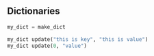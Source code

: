 ## Dictionaries

```python
my_dict = make_dict

my_dict update("this is key", "this is value")
my_dict update(0, "value")
```
